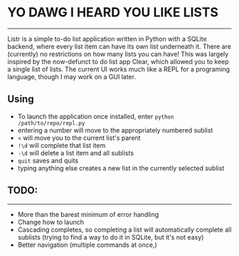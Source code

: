 # YO DAWG I HEARD YOU LIKE LISTS
---
Listr is a simple to-do list application written in Python with a SQLite backend, where every list item can have its own list underneath it. There are (currently) no restrictions on how many lists you can have! This was largely inspired by the now-defunct to do list app Clear, which allowed you to keep a single list of lists. The current UI works much like a REPL for a programing language, though I may work on a GUI later. 

## Using
- To launch the application once installed, enter `python /path/to/repo/repl.py`
- entering a number will move to the appropriately numbered sublist
- `<` will move you to the current list's parent
- `!\d` will complete that list item
- `-\d` will delete a list item and all sublists
- `quit` saves and quits
- typing anything else creates a new list in the currently selected sublist
## TODO:
---
- More than the barest minimum of error handling
- Change how to launch
- Cascading completes, so completing a list will automatically complete all sublists (trying to find a way to do it in SQLite, but it's not easy)
- Better navigation (multiple commands at once,)

